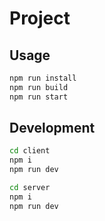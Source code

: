 # Project

## Usage
```bash
npm run install
npm run build
npm run start
```

## Development
```bash
cd client
npm i
npm run dev
```

```bash
cd server
npm i
npm run dev
```